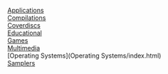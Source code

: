 [Applications](Applications/index.html)<br>
[Compilations](Compilations/index.html)<br>
[Coverdiscs](Coverdiscs/index.html)<br>
[Educational](Educational/index.html)<br>
[Games](Games/index.html)<br>
[Multimedia](Multimedia/index.html)<br>
[Operating Systems](Operating Systems/index.html)<br>
[Samplers](Samplers/index.html)<br>
